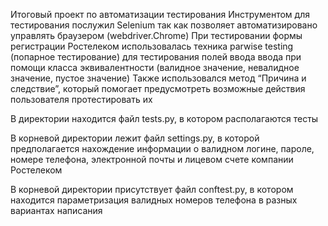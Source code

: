 Итоговый проект по автоматизации тестирования
Инструментом для тестирования послужил Selenium так как позволяет автоматизировано управлять браузером (webdriver.Chrome)
При тестировании формы регистрации Ростелеком использовалась техника parwise testing (попарное тестирование) для тестирования 
полей ввода ввода при помощи класса эквивалентности (валидное значение, невалидное значение, пустое значение)
Также использовался метод “Причина и следствие”, который помогает предусмотреть возможные действия пользователя  протестировать их

В директории находится файл tests.py, в котором располагаются тесты

В корневой директории лежит файл settings.py, в которой предполагается нахождение информации о валидном логине, пароле, номере телефона, 
электронной почты и лицевом счете компании Ростелеком

В корневой директории присутствует файл conftest.py, в котором находится параметризация валидных 
номеров телефона в разных вариантах написания


